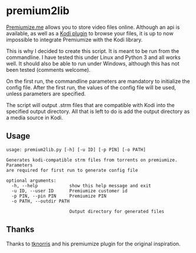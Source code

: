 # premium2lib
[Premiumize.me](https://www.premiumize.me) allows you to store video files online.
Although an api is available, as well as a [Kodi plugin](https://github.com/tknorris/plugin.video.premiumize) to browse your files,
it is up to now impossible to integrate Premiumize with the Kodi library.

This is why I decided to create this script. It is meant to be run from the
commandline. I have tested this under Linux and Python 3 and all works well.
It should also be able to run under Windows, although this has not been tested (comments welcome).

On the first run, the commandline parameters are mandatory to initialize the config file.
After the first run, the values of the config file will be used, unless parameters are specified.

The script will output .strm files that are compatible with Kodi into the specified output directory. All that is left to do is add the output directory as a media source in Kodi.

## Usage
```
usage: premium2lib.py [-h] [-u ID] [-p PIN] [-o PATH]

Generates kodi-compatible strm files from torrents on premiumize. Parameters
are required for first run to generate config file

optional arguments:
  -h, --help            show this help message and exit
  -u ID, --user ID      Premiumize customer id
  -p PIN, --pin PIN     Premiumize PIN
  -o PATH, --outdir PATH

                        Output directory for generated files
```

## Thanks
Thanks to [tknorris](https://github.com/tknorris) and his premiumize plugin
for the original inspiration.
